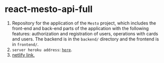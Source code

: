 # react-mesto-api-full
1. Repository for the application of the `Mesto` project, which includes the front-end and back-end parts of the application with the following features: authorization and registration of users, operations with cards and users. The backend is in the `backend/` directory and the frontend is in `frontend/`.
2. `server heroku address`: <code>[here](https://antoshkow-mesto-api-9c6cfd238e59.herokuapp.com/)</code>.
3. [netlify link.](https://antoshkow-mesto.netlify.app/ "netlify link.")
